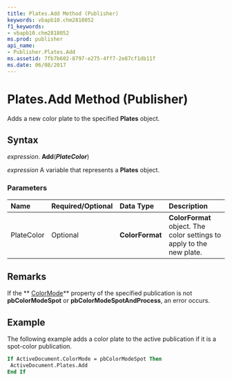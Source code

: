 ```yaml
---
title: Plates.Add Method (Publisher)
keywords: vbapb10.chm2818052
f1_keywords:
- vbapb10.chm2818052
ms.prod: publisher
api_name:
- Publisher.Plates.Add
ms.assetid: 7fb7b602-8797-e275-4ff7-2e87cf1db11f
ms.date: 06/08/2017
---
```



# Plates.Add Method (Publisher)

Adds a new color plate to the specified  **Plates** object.


## Syntax

 _expression_. **Add**(**_PlateColor_**)

 _expression_ A variable that represents a  **Plates** object.


### Parameters



|**Name**|**Required/Optional**|**Data Type**|**Description**|
|:-----|:-----|:-----|:-----|
|PlateColor|Optional| **ColorFormat**| **ColorFormat** object. The color settings to apply to the new plate.|

## Remarks

If the  ** [ColorMode](./overview/Publisher.md)** property of the specified publication is not **pbColorModeSpot** or **pbColorModeSpotAndProcess**, an error occurs.


## Example

The following example adds a color plate to the active publication if it is a spot-color publication.


```vb
If ActiveDocument.ColorMode = pbColorModeSpot Then 
 ActiveDocument.Plates.Add 
End If
```


